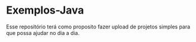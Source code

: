 # Exemplos-Java
Esse repositório terá como proposito fazer upload de projetos simples para que possa ajudar no dia a dia. 
